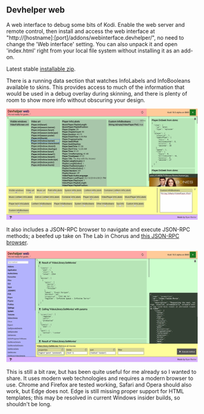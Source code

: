 ## Devhelper web

A web interface to debug some bits of Kodi. Enable the web server and remote control, then install
and access the web interface at "http://[hostname]:[port]/addons/webinterface.devhelper/", no need to
change the 'Web interface' setting. You can also unpack it and open 'index.html' right from your
local file system without installing it as an add-on.

Latest stable [installable zip](https://github.com/rmrector/repository.rector.stuff/raw/master/latest/webinterface.devhelper-latest.zip).

There is a running data section that watches InfoLabels and InfoBooleans available to skins. This
provides access to much of the information that would be used in a debug overlay during skinning,
and there is plenty of room to show more info without obscuring your design.

![Running data](resources/screenshot1.jpg)

It also includes a JSON-RPC browser to navigate and execute JSON-RPC methods; a beefed up take on
The Lab in Chorus and [this JSON-RPC browser](https://forum.kodi.tv/showthread.php?tid=172734).

![JSON-RPC browser](resources/screenshot2.jpg)

This is still a bit raw, but has been quite useful for me already so I wanted to share. It uses modern
web technologies and requires a modern browser to use. Chrome and Firefox are tested
working, Safari and Opera should also work, but Edge does not. Edge is still missing proper
support for HTML templates; this may be resolved in current Windows insider builds, so shouldn't be long.
